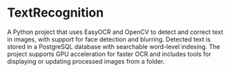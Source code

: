 # TextRecognition
A Python project that uses EasyOCR and OpenCV to detect and correct text in images, with support for face detection and blurring. Detected text is stored in a PostgreSQL database with searchable word-level indexing. The project supports GPU acceleration for faster OCR and includes tools for displaying or updating processed images from a folder.
